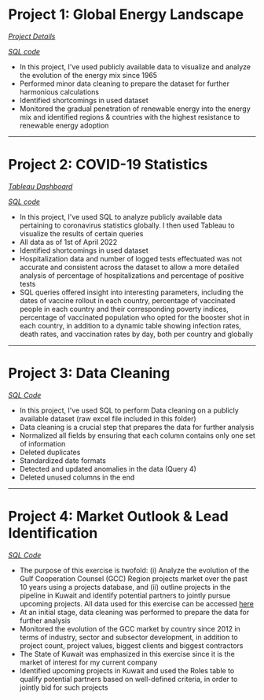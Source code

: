 # Project 1: Global Energy Landscape

*[Project Details](https://github.com/chaficazar/PortfolioProjects/tree/main/Project%201)*

*[SQL code](https://github.com/chaficazar/PortfolioProjects/blob/main/Project%201/Tables%20%26%20SQL%20Code/GlobalEnergyOutlookSQLCode.sql)*

- In this project, I've used publicly available data to visualize and analyze the evolution of the energy mix since 1965
- Performed minor data cleaning to prepare the dataset for further harmonious calculations
- Identified shortcomings in used dataset
- Monitored the gradual penetration of renewable energy into the energy mix and identified regions & countries with the highest resistance to renewable energy adoption

---

# Project 2: COVID-19 Statistics

*[Tableau Dashboard](https://public.tableau.com/app/profile/chafic.azar/viz/COVID-19Statistics_16497856660050/Dashboard1)*

*[SQL code](https://github.com/chaficazar/PortfolioProjects/blob/main/Project%202/SQLCode.sql)*

- In this project, I've used SQL to analyze publicly available data pertaining to coronavirus statistics globally. I then used Tableau to visualize the results of certain queries 
- All data as of 1st of April 2022
- Identified shortcomings in used dataset
- Hospitalization data and number of logged tests effectuated was not accurate and consistent across the dataset to allow a more detailed analysis of percentage of hospitalizations and percentage of positive tests
- SQL queries offered insight into interesting parameters, including the dates of vaccine rollout in each country, percentage of vaccinated people in each country and their corresponding poverty indices, percentage of vaccinated population who opted for the booster shot in each country, in addition to a dynamic table showing infection rates, death rates, and vaccination rates by day, both per country and globally

---

# Project 3: Data Cleaning

*[SQL Code](https://github.com/chaficazar/PortfolioProjects/blob/main/Project%203/SQLCode.sql)*

- In this project, I've used SQL to perform Data cleaning on a publicly available dataset (raw excel file included in this folder)
- Data cleaning is a crucial step that prepares the data for further analysis
- Normalized all fields by ensuring that each column contains only one set of information
- Deleted duplicates
- Standardized date formats
- Detected and updated anomalies in the data (Query 4)
- Deleted unused columns in the end

---

# Project 4: Market Outlook & Lead Identification

*[SQL Code](https://github.com/chaficazar/PortfolioProjects/blob/main/Project%204/SQLCode.sql)*

- The purpose of this exercise is twofold: (i) Analyze the evolution of the Gulf Cooperation Counsel (GCC) Region projects market over the past 10 years using a projects database, and (ii) outline projects in the pipeline in Kuwait and identify potential partners to jointly pursue upcoming projects. All data used for this exercise can be accessed [here](https://github.com/chaficazar/PortfolioProjects/tree/main/Project%204/Initial%20Data)
- At an initial stage, data cleaning was performed to prepare the data for further analysis
- Monitored the evolution of the GCC market by country since 2012 in terms of industry, sector and subsector development, in addition to project count, project values, biggest clients and biggest contractors
- The State of Kuwait was emphasized in this exercise since it is the market of interest for my current company
- Identified upcoming projects in Kuwait and used the Roles table to qualify potential partners based on well-defined criteria, in order to jointly bid for such projects

